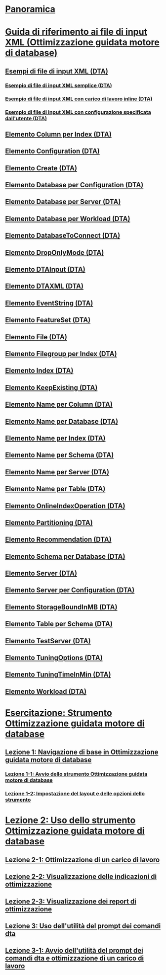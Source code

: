 # [Panoramica](dta-utility.md)  
# [Guida di riferimento ai file di input XML (Ottimizzazione guidata motore di database)](xml-input-file-reference-database-engine-tuning-advisor.md)  
## [Esempi di file di input XML (DTA)](xml-input-file-samples-dta.md)  
### [Esempio di file di input XML semplice (DTA)](simple-xml-input-file-sample-dta.md)  
### [Esempio di file di input XML con carico di lavoro inline (DTA)](xml-input-file-sample-with-inline-workload-dta.md)  
### [Esempio di file di input XML con configurazione specificata dall'utente (DTA)](xml-input-file-sample-with-user-specified-configuration-dta.md)  
## [Elemento Column per Index (DTA)](column-element-for-index-dta.md)  
## [Elemento Configuration (DTA)](configuration-element-dta.md)  
## [Elemento Create (DTA)](create-element-dta.md)  
## [Elemento Database per Configuration (DTA)](database-element-for-configuration-dta.md)  
## [Elemento Database per Server (DTA)](database-element-for-server-dta.md)  
## [Elemento Database per Workload (DTA)](database-element-for-workload-dta.md)  
## [Elemento DatabaseToConnect (DTA)](databasetoconnect-element-dta.md)  
## [Elemento DropOnlyMode (DTA)](droponlymode-element-dta.md)  
## [Elemento DTAInput (DTA)](dtainput-element-dta.md)  
## [Elemento DTAXML (DTA)](dtaxml-element-dta.md)  
## [Elemento EventString (DTA)](eventstring-element-dta.md)  
## [Elemento FeatureSet (DTA)](featureset-element-dta.md)  
## [Elemento File (DTA)](file-element-dta.md)  
## [Elemento Filegroup per Index (DTA)](filegroup-element-for-index-dta.md)  
## [Elemento Index (DTA)](index-element-dta.md)  
## [Elemento KeepExisting (DTA)](keepexisting-element-dta.md)  
## [Elemento Name per Column (DTA)](name-element-for-column-dta.md)  
## [Elemento Name per Database (DTA)](name-element-for-database-dta.md)  
## [Elemento Name per Index (DTA)](name-element-for-index-dta.md)  
## [Elemento Name per Schema (DTA)](name-element-for-schema-dta.md)  
## [Elemento Name per Server (DTA)](name-element-for-server-dta.md)  
## [Elemento Name per Table (DTA)](name-element-for-table-dta.md)  
## [Elemento OnlineIndexOperation (DTA)](onlineindexoperation-element-dta.md)  
## [Elemento Partitioning (DTA)](partitioning-element-dta.md)  
## [Elemento Recommendation (DTA)](recommendation-element-dta.md)  
## [Elemento Schema per Database (DTA)](schema-element-for-database-dta.md)  
## [Elemento Server (DTA)](server-element-dta.md)  
## [Elemento Server per Configuration (DTA)](server-element-for-configuration-dta.md)  
## [Elemento StorageBoundInMB (DTA)](storageboundinmb-element-dta.md)  
## [Elemento Table per Schema (DTA)](table-element-for-schema-dta.md)  
## [Elemento TestServer (DTA)](testserver-element-dta.md)  
## [Elemento TuningOptions (DTA)](tuningoptions-element-dta.md)  
## [Elemento TuningTimeInMin (DTA)](tuningtimeinmin-element-dta.md)  
## [Elemento Workload (DTA)](workload-element-dta.md)  

# [Esercitazione: Strumento Ottimizzazione guidata motore di database](tutorial-database-engine-tuning-advisor.md)  

## [Lezione 1: Navigazione di base in Ottimizzazione guidata motore di database](lesson-1-basic-navigation-in-database-engine-tuning-advisor.md)
### [Lezione 1-1: Avvio dello strumento Ottimizzazione guidata motore di database](lesson-1-1-launching-database-engine-tuning-advisor.md)
### [Lezione 1-2: Impostazione del layout e delle opzioni dello strumento](lesson-1-2-setting-tool-options-and-layout.md)  

# [Lezione 2: Uso dello strumento Ottimizzazione guidata motore di database](lesson-2-using-database-engine-tuning-advisor.md)  
## [Lezione 2-1: Ottimizzazione di un carico di lavoro](lesson-1-1-tuning-a-workload.md)  
## [Lezione 2-2: Visualizzazione delle indicazioni di ottimizzazione](lesson-1-2-viewing-tuning-recommendations.md)  
## [Lezione 2-3: Visualizzazione dei report di ottimizzazione](lesson-1-3-viewing-tuning-reports.md)  

## [Lezione 3: Uso dell'utilità del prompt dei comandi dta](lesson-3-using-the-dta-command-prompt-utility.md)  
## [Lezione 3-1: Avvio dell'utilità del prompt dei comandi dta e ottimizzazione di un carico di lavoro](lesson-3-1-starting-the-dta-command-prompt-utility-and-tuning-a-workload.md)  



